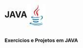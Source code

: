 <div style="display: inline_block">
<h1>JAVA<img align="center" alt="Oliver-JAVA" height="70" width="60" src="https://github.com/devicons/devicon/blob/master/icons/java/java-original.svg"> 
  <h1>
<h3>Exercicios e Projetos em JAVA</h3>

